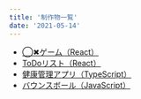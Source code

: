 ```yaml
---
title: '制作物一覧'
date: '2021-05-14'
---
```


- [◯✖︎ゲーム（React）](/ticTacToe/public/index)
-	[ToDoリスト（React）](/ToDo/public/index.html)
-	[健康管理アプリ（TypeScript）](/foodApp/index.html)
- [バウンスボール（JavaScript）](/bounceBall/bounceBall.html)


